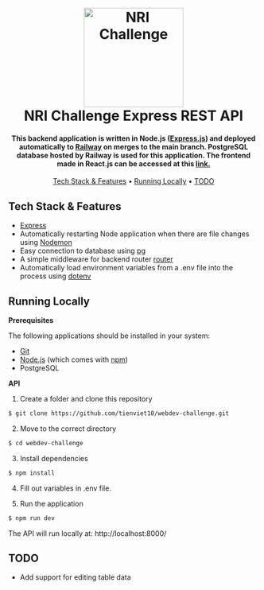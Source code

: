 
<h1 align="center">
  <br>
  <a href="https://nri-challenge.netlify.app"><img src="https://user-images.githubusercontent.com/70352144/207425372-29b575f3-2ddf-4929-bde5-40c1ca08a648.png" alt="NRI Challenge" width="200"></a>
  <br>
    NRI Challenge Express REST API
  <br>
</h1>

<h4 align="center">This backend application is written in Node.js (<a href="https://expressjs.com/">Express.js</a>) and deployed automatically to <a href="https://railway.app//">Railway</a> on merges to the main branch. PostgreSQL database hosted by Railway is used for this application. The frontend made in React.js can be accessed at this <a href="https://github.com/tienviet10/webdev-challenge-frontend/">link.</a></h4>

<p align="center">
  <a href="#key-features">Tech Stack & Features</a> •
  <a href="#running-locally">Running Locally</a> •
  <a href="#todo">TODO</a>
</p>



## Tech Stack & Features

* [Express](https://expressjs.com)
* Automatically restarting Node application when there are file changes using [Nodemon](https://nodemon.io)
* Easy connection to database using [pg](https://node-postgres.com/)
* A simple middleware for backend router [router](https://github.com/pillarjs/router)
* Automatically load environment variables from a .env file into the process using [dotenv](https://github.com/motdotla/dotenv#readme)
 
## Running Locally

**Prerequisites**

The following applications should be installed in your system:
* [Git](https://git-scm.com) 
* [Node.js](https://nodejs.org/en/download/) (which comes with [npm](http://npmjs.com))
* PostgreSQL

**API**

1. Create a folder and clone this repository

```sh
$ git clone https://github.com/tienviet10/webdev-challenge.git
```

2. Move to the correct directory

```sh
$ cd webdev-challenge
```

3. Install dependencies

```sh
$ npm install
```

4. Fill out variables in .env file.

5. Run the application

```sh
$ npm run dev
```

The API will run locally at: http://localhost:8000/


## TODO

* Add support for editing table data

